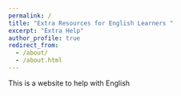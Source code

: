 ```yaml
---
permalink: /
title: "Extra Resources for English Learners "
excerpt: "Extra Help"
author_profile: true
redirect_from: 
  - /about/
  - /about.html
---
```


This is a website to help with English
